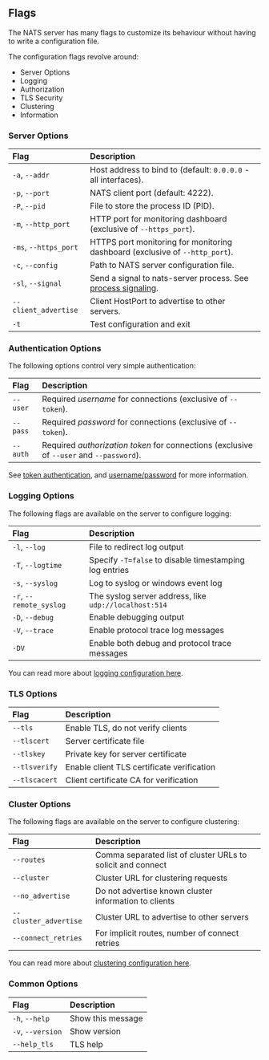 ## Flags


The NATS server has many flags to customize its behaviour without having to write a configuration file.

The configuration flags revolve around:

- Server Options
- Logging
- Authorization
- TLS Security
- Clustering
- Information


### Server Options

| Flag | Description |
| :-------------------- | :-------- |
| `-a`, `--addr` | Host address to bind to (default: `0.0.0.0` - all interfaces). |
| `-p`, `--port` | NATS client port (default: 4222). |
| `-P`, `--pid` | File to store the process ID (PID). |
| `-m`, `--http_port` | HTTP port for monitoring dashboard (exclusive of `--https_port`). |
| `-ms`, `--https_port` | HTTPS port monitoring for monitoring dashboard (exclusive of `--http_port`). |
| `-c`, `--config` | Path to NATS server configuration file. |
| `-sl`, `--signal` | Send a signal to nats-server process. See [process signaling](/nats_admin/signals.md). |
| `--client_advertise` | Client HostPort to advertise to other servers. |
| `-t` | Test configuration and exit |



### Authentication Options

The following options control very simple authentication:

| Flag | Description |
| :-------------------- | :-------- |
| `--user` | Required _username_ for connections (exclusive of `--token`). |
| `--pass` | Required _password_ for connections (exclusive of `--token`). |
| `--auth` | Required _authorization token_ for connections (exclusive of `--user` and `--password`). |

See [token authentication](tokens.md), and [username/password](username_password.md) for more information.


### Logging Options

The following flags are available on the server to configure logging:

| Flag | Description |
| :-------------------- | :-------- |
| `-l`, `--log` | File to redirect log output |
| `-T`, `--logtime` | Specify `-T=false` to disable timestamping log entries |
| `-s`, `--syslog` | Log to syslog or windows event log |
| `-r`, `--remote_syslog` | The syslog server address, like `udp://localhost:514` |
| `-D`, `--debug` | Enable debugging output |
| `-V`, `--trace` | Enable protocol trace log messages |
| `-DV` | Enable both debug and protocol trace messages |

You can read more about [logging configuration here](logging.md).


### TLS Options

| Flag | Description |
| :-------------------- | :-------- |
| `--tls` | Enable TLS, do not verify clients |
| `--tlscert` | Server certificate file |
| `--tlskey` | Private key for server certificate |
| `--tlsverify` | Enable client TLS certificate verification |
| `--tlscacert` | Client certificate CA for verification |


### Cluster Options

The following flags are available on the server to configure clustering:


| Flag | Description |
| :-------------------- | :-------- |
| `--routes` | Comma separated list of cluster URLs to solicit and connect |
| `--cluster` | Cluster URL for clustering requests |
| `--no_advertise` | Do not advertise known cluster information to clients |
| `--cluster_advertise` | Cluster URL to advertise to other servers |
| `--connect_retries` | For implicit routes, number of connect retries |

You can read more about [clustering configuration here](clustering.md).


### Common Options

| Flag | Description |
| :-------------------- | :-------- |
| `-h`, `--help` | Show this message |
| `-v`, `--version` | Show version |
| `--help_tls` | TLS help |

